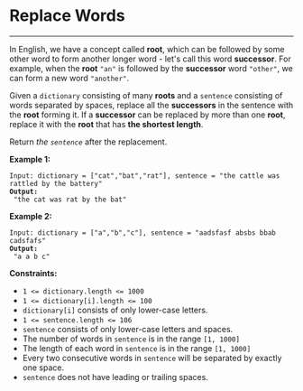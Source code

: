 # Replace Words

***

In English, we have a concept called **root**, which can be followed by some other word to form another longer word - let's call this word **successor**. For example, when the **root** `"an"` is followed by the **successor** word `"other"`, we can form a new word `"another"`.

Given a `dictionary` consisting of many **roots** and a `sentence` consisting of words separated by spaces, replace all the **successors** in the sentence with the **root** forming it. If a **successor** can be replaced by more than one **root**, replace it with the **root** that has **the shortest length**.

Return _the `sentence`_ after the replacement.

&#x20;

**Example 1:**

<pre><code>Input: dictionary = ["cat","bat","rat"], sentence = "the cattle was rattled by the battery"
<strong>Output:
</strong> "the cat was rat by the bat"</code></pre>

**Example 2:**

<pre><code>Input: dictionary = ["a","b","c"], sentence = "aadsfasf absbs bbab cadsfafs"
<strong>Output:
</strong> "a a b c"</code></pre>

&#x20;

**Constraints:**

* `1 <= dictionary.length <= 1000`
* `1 <= dictionary[i].length <= 100`
* `dictionary[i]` consists of only lower-case letters.
* `1 <= sentence.length <= 106`
* `sentence` consists of only lower-case letters and spaces.
* The number of words in `sentence` is in the range `[1, 1000]`
* The length of each word in `sentence` is in the range `[1, 1000]`
* Every two consecutive words in `sentence` will be separated by exactly one space.
* `sentence` does not have leading or trailing spaces.
